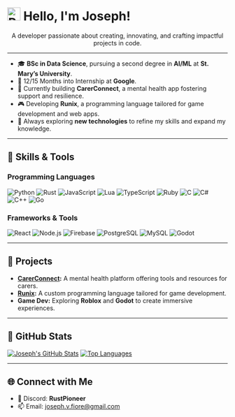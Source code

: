 # <img src="https://raw.githubusercontent.com/Tarikul-Islam-Anik/Animated-Fluent-Emojis/master/Emojis/Travel%20and%20places/Rocket.png" width="30px" alt="Rocket Emoji"/> Hello, I'm Joseph!

<p align="center">A developer passionate about creating, innovating, and crafting impactful projects in code.</p>

---

- 🎓 **BSc in Data Science**, pursuing a second degree in **AI/ML** at **St. Mary’s University**.
- 📍 12/15 Months into Internship at **Google**.
- 💼 Currently building **CarerConnect**, a mental health app fostering support and resilience.
- 🎮 Developing **Runix**, a programming language tailored for game development and web apps.
- 🚀 Always exploring **new technologies** to refine my skills and expand my knowledge.

---

## 🔧 Skills & Tools

### Programming Languages
![Python](https://img.shields.io/badge/Python-3776AB?style=for-the-badge&logo=python&logoColor=white)
![Rust](https://img.shields.io/badge/Rust-DEA584?style=for-the-badge&logo=rust&logoColor=black)
![JavaScript](https://img.shields.io/badge/JavaScript-F7DF1E?style=for-the-badge&logo=javascript&logoColor=black)
![Lua](https://img.shields.io/badge/Lua-2C2D72?style=for-the-badge&logo=lua&logoColor=white)
![TypeScript](https://img.shields.io/badge/TypeScript-007ACC?style=for-the-badge&logo=typescript&logoColor=white)
![Ruby](https://img.shields.io/badge/Ruby-CC342D?style=for-the-badge&logo=ruby&logoColor=white)
![C](https://img.shields.io/badge/C-%2300599C.svg?style=for-the-badge&logo=c&logoColor=white)
![C#](https://img.shields.io/badge/C%23-%23239120.svg?style=for-the-badge&logo=csharp&logoColor=white)
![C++](https://img.shields.io/badge/C++-%2300599C.svg?style=for-the-badge&logo=c%2B%2B&logoColor=white)
![Go](https://img.shields.io/badge/Go-%2300ADD8.svg?style=for-the-badge&logo=go&logoColor=white)

### Frameworks & Tools
![React](https://img.shields.io/badge/React-61DAFB?style=for-the-badge&logo=react&logoColor=black)
![Node.js](https://img.shields.io/badge/Node.js-339933?style=for-the-badge&logo=node.js&logoColor=white)
![Firebase](https://img.shields.io/badge/Firebase-FFCA28?style=for-the-badge&logo=firebase&logoColor=black)
![PostgreSQL](https://img.shields.io/badge/PostgreSQL-336791?style=for-the-badge&logo=postgresql&logoColor=white)
![MySQL](https://img.shields.io/badge/MySQL-4479A1?style=for-the-badge&logo=mysql&logoColor=white)
![Godot](https://img.shields.io/badge/Godot-%23FFFFFF.svg?style=for-the-badge&logo=godot-engine&logoColor=black)

---

## 🚀 Projects

- **[CarerConnect](https://github.com/JVFDevelopment/CarerConnect):** A mental health platform offering tools and resources for carers.
- **[Runix](https://github.com/JVFDevelopment/Runix):** A custom programming language tailored for game development.
- **Game Dev:** Exploring **Roblox** and **Godot** to create immersive experiences.

---

## 🌟 GitHub Stats

[![Joseph's GitHub Stats](https://bad-apple-github-readme.vercel.app/api?username=jvfdevelopment&show_icons=true&count_private=true&line_height=20&icon_color=00b3ff&theme=blue-green&title_color=00b3ff)](#)
[![Top Languages](https://github-readme-mwendwa.vercel.app/api/top-langs/?username=jvfdevelopment&layout=compact&count_private=true&theme=blue-green&title_color=00b3ff)](#)

---

## 🌐 Connect with Me

- 💬 Discord: **RustPioneer**
- 📫 Email: [joseph.v.fiore@gmail.com](mailto:joseph.v.fiore@gmail.com)
